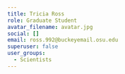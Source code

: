 ```yaml
---
title: Tricia Ross
role: Graduate Student
avatar_filename: avatar.jpg
social: []
email: ross.992@buckeyemail.osu.edu
superuser: false
user_groups:
  - Scientists
---
```

